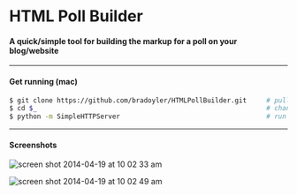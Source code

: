 # HTML Poll Builder

#### A quick/simple tool for building the markup for a poll on your blog/website

------
#### Get running (mac)
```sh
$ git clone https://github.com/bradoyler/HTMLPollBuilder.git     # pull down this repo
$ cd $_                                                          # change into new diretory
$ python -m SimpleHTTPServer                                     # run on http://0.0.0.0:8000
```
------
#### Screenshots

![screen shot 2014-04-19 at 10 02 33 am](https://cloud.githubusercontent.com/assets/425966/2748585/5cbdd77c-c7cb-11e3-9d75-8940fda2fe9c.png)

![screen shot 2014-04-19 at 10 02 49 am](https://cloud.githubusercontent.com/assets/425966/2748587/61897c7a-c7cb-11e3-8395-2389539c81cf.png)

